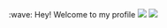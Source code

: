 <p align="center" >
  :wave: Hey! Welcome to my profile
  
  <img src="https://github-readme-stats.vercel.app/api?username=xcbyao&show_icons=true&theme=highcontrast">
  <a href="https://github.com/anuraghazra/github-readme-stats">
    <img src="https://github-readme-stats.vercel.app/api/top-langs/?username=xcbyao&layout=compact">
  </a>
</p>
<!--
[![](https://github-readme-stats.vercel.app/api?username=xcbyao&show_icons=true&theme=highcontrast)](https://github.com/anuraghazra/github-readme-stats)
-->

